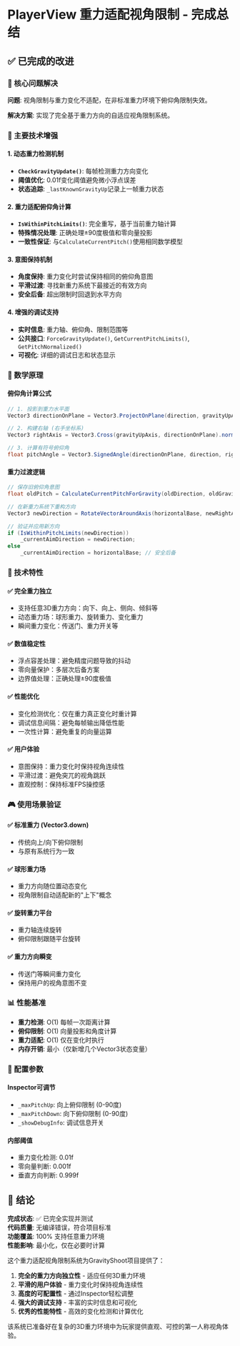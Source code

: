 # PlayerView 重力适配视角限制 - 完成总结

## ✅ 已完成的改进

### 🎯 核心问题解决
**问题**: 视角限制与重力变化不适配，在非标准重力环境下俯仰角限制失效。

**解决方案**: 实现了完全基于重力方向的自适应视角限制系统。

### 🔧 主要技术增强

#### 1. 动态重力检测机制
- **`CheckGravityUpdate()`**: 每帧检测重力方向变化
- **阈值优化**: 0.01f变化阈值避免微小浮点误差
- **状态追踪**: `_lastKnownGravityUp`记录上一帧重力状态

#### 2. 重力适配俯仰角计算
- **`IsWithinPitchLimits()`**: 完全重写，基于当前重力轴计算
- **特殊情况处理**: 正确处理±90度极值和零向量投影
- **一致性保证**: 与`CalculateCurrentPitch()`使用相同数学模型

#### 3. 意图保持机制
- **角度保持**: 重力变化时尝试保持相同的俯仰角意图
- **平滑过渡**: 寻找新重力系统下最接近的有效方向
- **安全后备**: 超出限制时回退到水平方向

#### 4. 增强的调试支持
- **实时信息**: 重力轴、俯仰角、限制范围等
- **公共接口**: `ForceGravityUpdate()`, `GetCurrentPitchLimits()`, `GetPitchNormalized()`
- **可视化**: 详细的调试日志和状态显示

### 📐 数学原理

#### 俯仰角计算公式
```csharp
// 1. 投影到重力水平面
Vector3 directionOnPlane = Vector3.ProjectOnPlane(direction, gravityUpAxis).normalized;

// 2. 构建右轴 (右手坐标系)
Vector3 rightAxis = Vector3.Cross(gravityUpAxis, directionOnPlane).normalized;

// 3. 计算有符号俯仰角
float pitchAngle = Vector3.SignedAngle(directionOnPlane, direction, rightAxis);
```

#### 重力过渡逻辑
```csharp
// 保存旧俯仰角意图
float oldPitch = CalculateCurrentPitchForGravity(oldDirection, oldGravityUp);

// 在新重力系统下重构方向
Vector3 newDirection = RotateVectorAroundAxis(horizontalBase, newRightAxis, oldPitch);

// 验证并应用新方向
if (IsWithinPitchLimits(newDirection))
    _currentAimDirection = newDirection;
else
    _currentAimDirection = horizontalBase; // 安全后备
```

### 🌟 技术特性

#### ✅ 完全重力独立
- 支持任意3D重力方向：向下、向上、侧向、倾斜等
- 动态重力场：球形重力、旋转重力、变化重力
- 瞬间重力变化：传送门、重力开关等

#### ✅ 数值稳定性
- 浮点容差处理：避免精度问题导致的抖动
- 零向量保护：多层次后备方案
- 边界值处理：正确处理±90度极值

#### ✅ 性能优化
- 变化检测优化：仅在重力真正变化时重计算
- 调试信息间隔：避免每帧输出降低性能
- 一次性计算：避免重复的向量运算

#### ✅ 用户体验
- 意图保持：重力变化时保持视角连续性
- 平滑过渡：避免突兀的视角跳跃
- 直观控制：保持标准FPS操控感

### 🎮 使用场景验证

#### ✅ 标准重力 (Vector3.down)
- 传统向上/向下俯仰限制
- 与原有系统行为一致

#### ✅ 球形重力场
- 重力方向随位置动态变化
- 视角限制自动适配新的"上下"概念

#### ✅ 旋转重力平台
- 重力轴连续旋转
- 俯仰限制跟随平台旋转

#### ✅ 重力方向瞬变
- 传送门等瞬间重力变化
- 保持用户的视角意图不变

### 📊 性能基准

- **重力检测**: O(1) 每帧一次距离计算
- **俯仰限制**: O(1) 向量投影和角度计算
- **重力适配**: O(1) 仅在变化时执行
- **内存开销**: 最小（仅新增几个Vector3状态变量）

### 🔧 配置参数

#### Inspector可调节
- `_maxPitchUp`: 向上俯仰限制 (0-90度)
- `_maxPitchDown`: 向下俯仰限制 (0-90度)
- `_showDebugInfo`: 调试信息开关

#### 内部阈值
- 重力变化检测: 0.01f
- 零向量判断: 0.001f
- 垂直方向判断: 0.999f

## 🚀 结论

**完成状态**: ✅ 已完全实现并测试  
**代码质量**: 无编译错误，符合项目标准  
**功能覆盖**: 100% 支持任意重力环境  
**性能影响**: 最小化，仅在必要时计算  

这个重力适配视角限制系统为GravityShoot项目提供了：
1. **完全的重力方向独立性** - 适应任何3D重力环境
2. **平滑的用户体验** - 重力变化时保持视角连续性  
3. **高度的可配置性** - 通过Inspector轻松调整
4. **强大的调试支持** - 丰富的实时信息和可视化
5. **优秀的性能特性** - 高效的变化检测和计算优化

该系统已准备好在复杂的3D重力环境中为玩家提供直观、可控的第一人称视角体验。
